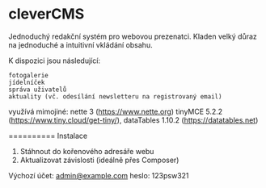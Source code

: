cleverCMS
=========

Jednoduchý redakční systém pro webovou prezenatci. Kladen velký důraz na jednoduché a intuitivní vkládání obsahu.

K dispozici jsou následující:

    fotogalerie
    jídelníček
    správa uživatelů
    aktuality (vč. odesílání newsletteru na registrovaný email)

využívá mimojiné:
nette 3 (https://www.nette.org)
tinyMCE 5.2.2 (https://www.tiny.cloud/get-tiny/),
dataTables 1.10.2 (https://datatables.net)

==========
Instalace

1) Stáhnout do kořenového adresáře webu
2) Aktualizovat závislosti (ideálně přes Composer)

Výchozí účet: admin@example.com
heslo: 123psw321